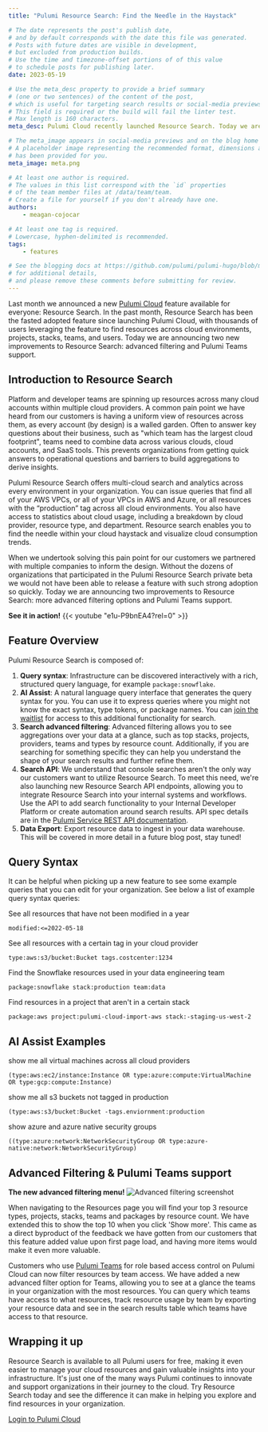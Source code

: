 ```yaml
---
title: "Pulumi Resource Search: Find the Needle in the Haystack"

# The date represents the post's publish date,
# and by default corresponds with the date this file was generated.
# Posts with future dates are visible in development,
# but excluded from production builds.
# Use the time and timezone-offset portions of of this value
# to schedule posts for publishing later.
date: 2023-05-19

# Use the meta_desc property to provide a brief summary
# (one or two sentences) of the content of the post,
# which is useful for targeting search results or social-media previews.
# This field is required or the build will fail the linter test.
# Max length is 160 characters.
meta_desc: Pulumi Cloud recently launched Resource Search. Today we are announcing two new improvements to the feature- advanced filtering and Pulumi Teams support. 

# The meta_image appears in social-media previews and on the blog home page.
# A placeholder image representing the recommended format, dimensions and aspect ratio
# has been provided for you.
meta_image: meta.png

# At least one author is required.
# The values in this list correspond with the `id` properties
# of the team member files at /data/team/team.
# Create a file for yourself if you don't already have one.
authors:
    - meagan-cojocar

# At least one tag is required.
# Lowercase, hyphen-delimited is recommended.
tags:
    - features

# See the blogging docs at https://github.com/pulumi/pulumi-hugo/blob/master/BLOGGING.md.
# for additional details,
# and please remove these comments before submitting for review.
---
```


Last month we announced a new [Pulumi Cloud](/product/pulumi-cloud/) feature available for everyone: Resource Search. In the past month, Resource Search has been the fasted adopted feature since launching Pulumi Cloud, with thousands of users leveraging the feature to find resources across cloud environments, projects, stacks, teams, and users. Today we are announcing two new improvements to Resource Search: advanced filtering and Pulumi Teams support.

<!--more-->
## Introduction to Resource Search

Platform and developer teams are spinning up resources across many cloud accounts within multiple cloud providers. A common pain point we have heard from our customers is having a uniform view of resources across them, as every account (by design) is a walled garden. Often to answer key questions about their business, such as "which team has the largest cloud footprint", teams need to combine data across various clouds, cloud accounts, and SaaS tools. This prevents organizations from getting quick answers to operational questions and barriers to build aggregations to derive insights.

Pulumi Resource Search offers multi-cloud search and analytics across every environment in your organization. You can issue queries that find all of your AWS VPCs, or all of your VPCs in AWS and Azure, or all resources with the “production” tag across all cloud environments. You also have access to statistics about cloud usage, including a breakdown by cloud provider, resource type, and department. Resource search enables you to find the needle within your cloud haystack and visualize cloud consumption trends.

When we undertook solving this pain point for our customers we partnered with multiple companies to inform the design. Without the dozens of organizations that participated in the Pulumi Resource Search private beta we would not have been able to release a feature with such strong adoption so quickly. Today we are announcing two improvements to Resource Search: more advanced filtering options and Pulumi Teams support.

**See it in action!**
{{< youtube "e1u-P9bnEA4?rel=0" >}}

## Feature Overview

Pulumi Resource Search is composed of:

1. **Query syntax**: Infrastructure can be discovered interactively with a rich, structured query language, for example `package:snowflake`.
2. **AI Assist**: A natural language query interface that generates the query syntax for you. You can use it to express queries where you might not know the exact syntax, type tokens, or package names. You can [join the waitlist](https://www.pulumi.com/product/private-previews/#preview-assist) for access to this additional functionality for search.
3. **Search advanced filtering**: Advanced filtering allows you to see aggregations over your data at a glance, such as top stacks, projects, providers, teams and types by resource count. Additionally, if you are searching for something specific they can help you understand the shape of your search results and further refine them.
4. **Search API**: We understand that console searches aren't the only way our customers want to utilize Resource Search. To meet this need, we're also launching new Resource Search API endpoints, allowing you to integrate Resource Search into your internal systems and workflows. Use the API to add search functionality to your Internal Developer Platform or create automation around search results. API spec details are in the [Pulumi Service REST API documentation](/docs/pulumi-cloud/cloud-rest-api/#resource-search).
5. **Data Export**: Export resource data to ingest in your data warehouse. This will be covered in more detail in a future blog post, stay tuned!

## Query Syntax

It can be helpful when picking up a new feature to see some example queries that you can edit for your organization. See below a list of example query syntax queries:

See all resources that have not been modified in a year

```modified:<=2022-05-18```

See all resources with a certain tag in your cloud provider

```type:aws:s3/bucket:Bucket tags.costcenter:1234```

Find the Snowflake resources used in your data engineering team

```package:snowflake stack:production team:data```

Find resources in a project that aren't in a certain stack

```package:aws project:pulumi-cloud-import-aws stack:-staging-us-west-2```

## AI Assist Examples

show me all virtual machines across all cloud providers

```(type:aws:ec2/instance:Instance OR type:azure:compute:VirtualMachine OR type:gcp:compute:Instance)```

show me all s3 buckets not tagged in production

```(type:aws:s3/bucket:Bucket -tags.enviornment:production```

show azure and azure native security groups

```((type:azure:network:NetworkSecurityGroup OR type:azure-native:network:NetworkSecurityGroup)```

## Advanced Filtering & Pulumi Teams support

**The new advanced filtering menu!**
![Advanced filtering screenshot](data.png)

When navigating to the Resources page you will find your top 3 resource types, projects, stacks, teams and packages by resource count. We have extended this to show the top 10 when you click 'Show more'. This came as a direct byproduct of the feedback we have gotten from our customers that this feature added value upon first page load, and having more items would make it even more valuable.

Customers who use [Pulumi Teams](/docs/pulumi-cloud/access-management/teams) for role based access control on Pulumi Cloud can now filter resources by team access. We have added a new advanced filter option for Teams, allowing you to see at a glance the teams in your organization with the most resources. You can query which teams have access to what resources, track resource usage by team by exporting your resource data and see in the search results table which teams have access to that resource.

## Wrapping it up

Resource Search is available to all Pulumi users for free, making it even easier to manage your cloud resources and gain valuable insights into your infrastructure. It's just one of the many ways Pulumi continues to innovate and support organizations in their journey to the cloud. Try Resource Search today and see the difference it can make in helping you explore and find resources in your organization.

[Login to Pulumi Cloud](https://app.pulumi.com)
